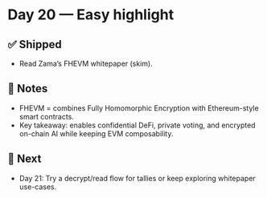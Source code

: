 # Day 20 — Easy highlight

## ✅ Shipped
- Read Zama’s FHEVM whitepaper (skim).

## 🧠 Notes
- FHEVM = combines Fully Homomorphic Encryption with Ethereum-style smart contracts.
- Key takeaway: enables confidential DeFi, private voting, and encrypted on-chain AI while keeping EVM composability.

## 🎯 Next
- Day 21: Try a decrypt/read flow for tallies or keep exploring whitepaper use-cases.
